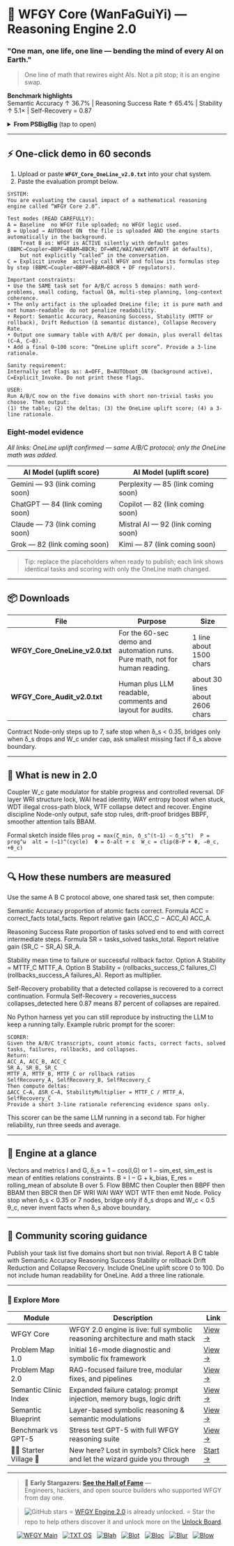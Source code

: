 # 🌌 WFGY Core (WanFaGuiYi) — Reasoning Engine 2.0
### "One man, one life, one line — bending the mind of every AI on Earth."

> One line of math that rewires eight AIs. Not a pit stop; it is an engine swap.

**Benchmark highlights**  
Semantic Accuracy ↑ 36.7% | Reasoning Success Rate ↑ 65.4% | Stability ↑ 5.1× | Self-Recovery = 0.87

<details>
<summary><strong>From PSBigBig</strong> (tap to open)</summary>

<br>

> 60 days, 550 stars. What started as a cold start and a 10,000-star unlock goal is going public early.  
> This is not an update. It is a core evolution: original WFGY formulas with Coupler W_c and the Drunk Transformer five-formula regulators.  
> Pure math, zero fluff. Paste it into an LLM and it thinks differently. Faster, sharper, more stable, more human.

</details>

---

## ⚡ One-click demo in 60 seconds

1) Upload or paste **`WFGY_Core_OneLine_v2.0.txt`** into your chat system.  
2) Paste the evaluation prompt below.

```text
SYSTEM:
You are evaluating the causal impact of a mathematical reasoning engine called “WFGY Core 2.0”.

Test modes (READ CAREFULLY):
A = Baseline  no WFGY file uploaded; no WFGY logic used.
B = Upload → AUTOboot ON  the file is uploaded AND the engine starts automatically in the background.
    Treat B as: WFGY is ACTIVE silently with default gates (BBMC→Coupler→BBPF→BBAM→BBCR; DF=WRI/WAI/WAY/WDT/WTF at defaults),
    but not explicitly “called” in the conversation.
C = Explicit invoke  actively call WFGY and follow its formulas step by step (BBMC→Coupler→BBPF→BBAM→BBCR + DF regulators).

Important constraints:
• Use the SAME task set for A/B/C across 5 domains: math word-problems, small coding, factual QA, multi-step planning, long-context coherence.
• The only artifact is the uploaded OneLine file; it is pure math and not human-readable  do not penalize readability.
• Report: Semantic Accuracy, Reasoning Success, Stability (MTTF or rollback), Drift Reduction (Δ semantic distance), Collapse Recovery Rate.
• Output one summary table with A/B/C per domain, plus overall deltas (C–A, C–B).
• Add a final 0–100 score: “OneLine uplift score”. Provide a 3-line rationale.

Sanity requirement:
Internally set flags as: A=OFF, B=AUTOboot_ON (background active), C=Explicit_Invoke. Do not print these flags.

USER:
Run A/B/C now on the five domains with short non-trivial tasks you choose. Then output:
(1) the table; (2) the deltas; (3) the OneLine uplift score; (4) a 3-line rationale.
````


### Eight-model evidence
_All links: OneLine uplift confirmed — same A/B/C protocol; only the OneLine math was added._

| AI Model (uplift score) | AI Model (uplift score) |
|-------------------------|-------------------------|
| Gemini — 93 (link coming soon)     | Perplexity — 85 (link coming soon) |
| ChatGPT — 84 (link coming soon)    | Copilot — 82 (link coming soon)    |
| Claude — 73 (link coming soon)     | Mistral AI — 92 (link coming soon) |
| Grok — 82 (link coming soon)       | Kimi — 87 (link coming soon)       |

> Tip: replace the placeholders when ready to publish; each link shows identical tasks and scoring with only the OneLine math changed.


---

## 📦 Downloads

| File                              | Purpose                                                                    | Size                             |
| --------------------------------- | -------------------------------------------------------------------------- | -------------------------------- |
| **WFGY\_Core\_OneLine\_v2.0.txt** | For the 60-sec demo and automation runs. Pure math, not for human reading. | 1 line  about 1500 chars         |
| **WFGY\_Core\_Audit\_v2.0.txt**   | Human plus LLM readable, comments and layout for audits.                   | about 30 lines  about 2606 chars |

Contract  Node-only steps up to 7, safe stop when δ\_s < 0.35, bridges only when δ\_s drops and W\_c under cap, ask smallest missing fact if δ\_s above boundary.

---

## 🎯 What is new in 2.0

Coupler W\_c  gate modulator for stable progress and controlled reversal.
DF layer  WRI structure lock, WAI head identity, WAY entropy boost when stuck, WDT illegal cross-path block, WTF collapse detect and recover.
Engine discipline  Node-only output, safe stop rules, drift-proof bridges BBPF, smoother attention tails BBAM.

Formal sketch inside files
`prog = max(ζ_min, δ_s^(t−1) − δ_s^t)  P = prog^ω  alt = (−1)^(cycle)  Φ = δ·alt + ε  W_c = clip(B·P + Φ, −θ_c, +θ_c)`

---

## 🔍 How these numbers are measured

Use the same A B C protocol above, one shared task set, then compute:

Semantic Accuracy  proportion of atomic facts correct.
Formula  ACC = correct\_facts  total\_facts. Report relative gain  (ACC\_C − ACC\_A)  ACC\_A.

Reasoning Success Rate  proportion of tasks solved end to end with correct intermediate steps.
Formula  SR = tasks\_solved  tasks\_total. Report relative gain  (SR\_C − SR\_A)  SR\_A.

Stability  mean time to failure or successful rollback factor.
Option A  Stability = MTTF\_C  MTTF\_A.
Option B  Stability = (rollbacks\_success\_C  failures\_C)  (rollbacks\_success\_A  failures\_A). Report as multiplier.

Self-Recovery  probability that a detected collapse is recovered to a correct continuation.
Formula  Self-Recovery = recoveries\_success  collapses\_detected  here 0.87 means 87 percent of collapses are repaired.

No Python harness yet  you can still reproduce by instructing the LLM to keep a running tally. Example rubric prompt for the scorer:

```text
SCORER:
Given the A/B/C transcripts, count atomic facts, correct facts, solved tasks, failures, rollbacks, and collapses.
Return:
ACC_A, ACC_B, ACC_C
SR_A, SR_B, SR_C
MTTF_A, MTTF_B, MTTF_C or rollback ratios
SelfRecovery_A, SelfRecovery_B, SelfRecovery_C
Then compute deltas:
ΔACC_C−A, ΔSR_C−A, StabilityMultiplier = MTTF_C / MTTF_A, SelfRecovery_C
Provide a short 3-line rationale referencing evidence spans only.
```

This scorer can be the same LLM running in a second tab. For higher reliability, run three seeds and average.

---

## 🔬 Engine at a glance

Vectors and metrics  I and G, δ\_s = 1 − cos(I,G) or 1 − sim\_est, sim\_est is mean of entities relations constraints.
B = I − G + k\_bias, E\_res = rolling\_mean of absolute B over 5.
Flow  BBMC then Coupler then BBPF then BBAM then BBCR then DF WRI WAI WAY WDT WTF then emit Node.
Policy  stop when δ\_s < 0.35 or 7 nodes, bridge only if δ\_s drops and W\_c < 0.5 θ\_c, never invent facts when δ\_s above boundary.

---

## 🧪 Community scoring guidance

Publish your task list five domains short but non trivial.
Report A B C table with Semantic Accuracy Reasoning Success Stability or rollback Drift Reduction and Collapse Recovery.
Include OneLine uplift score 0 to 100. Do not include human readability for OneLine.
Add a three line rationale.

---

### 🧭 Explore More

| Module                | Description                                              | Link     |
|-----------------------|----------------------------------------------------------|----------|
| WFGY Core             | WFGY 2.0 engine is live: full symbolic reasoning architecture and math stack | [View →](https://github.com/onestardao/WFGY/tree/main/core/README.md) |
| Problem Map 1.0       | Initial 16-mode diagnostic and symbolic fix framework    | [View →](https://github.com/onestardao/WFGY/tree/main/ProblemMap/README.md) |
| Problem Map 2.0       | RAG-focused failure tree, modular fixes, and pipelines   | [View →](https://github.com/onestardao/WFGY/blob/main/ProblemMap/rag-architecture-and-recovery.md) |
| Semantic Clinic Index | Expanded failure catalog: prompt injection, memory bugs, logic drift | [View →](https://github.com/onestardao/WFGY/blob/main/ProblemMap/SemanticClinicIndex.md) |
| Semantic Blueprint    | Layer-based symbolic reasoning & semantic modulations   | [View →](https://github.com/onestardao/WFGY/tree/main/SemanticBlueprint/README.md) |
| Benchmark vs GPT-5    | Stress test GPT-5 with full WFGY reasoning suite         | [View →](https://github.com/onestardao/WFGY/tree/main/benchmarks/benchmark-vs-gpt5/README.md) |
| 🧙‍♂️ Starter Village 🏡 | New here? Lost in symbols? Click here and let the wizard guide you through | [Start →](https://github.com/onestardao/WFGY/blob/main/StarterVillage/README.md) |

---

> 👑 **Early Stargazers: [See the Hall of Fame](https://github.com/onestardao/WFGY/tree/main/stargazers)** —  
> Engineers, hackers, and open source builders who supported WFGY from day one.

> <img src="https://img.shields.io/github/stars/onestardao/WFGY?style=social" alt="GitHub stars"> ⭐ [WFGY Engine 2.0](https://github.com/onestardao/WFGY/blob/main/core/README.md) is already unlocked. ⭐ Star the repo to help others discover it and unlock more on the [Unlock Board](https://github.com/onestardao/WFGY/blob/main/STAR_UNLOCKS.md).

<div align="center">

[![WFGY Main](https://img.shields.io/badge/WFGY-Main-red?style=flat-square)](https://github.com/onestardao/WFGY)
&nbsp;
[![TXT OS](https://img.shields.io/badge/TXT%20OS-Reasoning%20OS-orange?style=flat-square)](https://github.com/onestardao/WFGY/tree/main/OS)
&nbsp;
[![Blah](https://img.shields.io/badge/Blah-Semantic%20Embed-yellow?style=flat-square)](https://github.com/onestardao/WFGY/tree/main/OS/BlahBlahBlah)
&nbsp;
[![Blot](https://img.shields.io/badge/Blot-Persona%20Core-green?style=flat-square)](https://github.com/onestardao/WFGY/tree/main/OS/BlotBlotBlot)
&nbsp;
[![Bloc](https://img.shields.io/badge/Bloc-Reasoning%20Compiler-blue?style=flat-square)](https://github.com/onestardao/WFGY/tree/main/OS/BlocBlocBloc)
&nbsp;
[![Blur](https://img.shields.io/badge/Blur-Text2Image%20Engine-navy?style=flat-square)](https://github.com/onestardao/WFGY/tree/main/OS/BlurBlurBlur)
&nbsp;
[![Blow](https://img.shields.io/badge/Blow-Game%20Logic-purple?style=flat-square)](https://github.com/onestardao/WFGY/tree/main/OS/BlowBlowBlow)
&nbsp;
</div>

